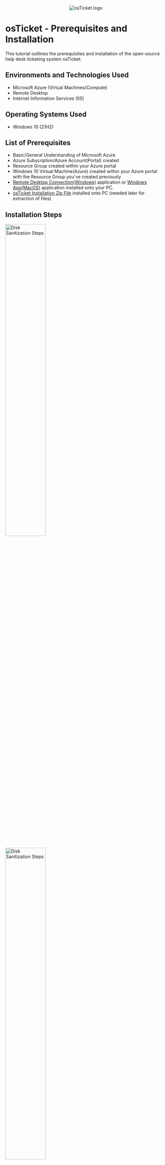 <p align="center">
<img src="https://i.imgur.com/Clzj7Xs.png" alt="osTicket logo"/>
</p>

<h1>osTicket - Prerequisites and Installation</h1>
This tutorial outlines the prerequisites and installation of the open-source help desk ticketing system osTicket.<br />

<h2>Environments and Technologies Used</h2>

- Microsoft Azure (Virtual Machines/Compute)
- Remote Desktop
- Internet Information Services (IIS)

<h2>Operating Systems Used </h2>

- Windows 10</b> (21H2)

<h2>List of Prerequisites</h2>

- Basic/General Understanding of Microsoft Azure
- Azure Subscription/Azure Account(Portal) created
- Resource Group created within your Azure portal
- Windows 10 Virtual Machine(Azure) created within your Azure portal with the Resource Group you've created previously
- <a href= "https://remote-desktop-connection.en.softonic.com/">Remote Desktop Connection(Windows)</a> application or <a href="https://apps.apple.com/us/app/windows-app/id1295203466?mt=12">Windows App(MacOS)</a> application installed onto your PC.
- <a href="https://drive.google.com/uc?export=download&id=1b3RBkXTLNGXbibeMuAynkfzdBC1NnqaD">osTicket Installation Zip File</a> installed onto PC (needed later for extraction of files)


<h2>Installation Steps</h2>

<p>
<img src="https://i.imgur.com/jZQWfUC.png" height="50%" width="50%" alt="Disk Sanitization Steps"/>
<img src="https://i.imgur.com/JzPEKNQ.png" height="50%" width="50%" alt="Disk Sanitization Steps"/>
</p>
<p>
<ol>
            <li>If using <strong>Windows</strong>, open <strong>Remote Desktop Connection</strong>.</li>
            <li>If using <strong>macOS</strong>, open the <strong>Windows Remote Desktop app</strong>.</li>
            <li>Enter the <strong>IP address</strong> of your virtual machine.</li>
            <li>Enter the <strong>username</strong> associated with the virtual machine.</li>
            <li>Enter the <strong>password</strong> for the virtual machine.</li>
            <li>If you need connection details, locate them in the <strong>Azure Portal</strong> under the <strong>Virtual Machine</strong> section.</li>
        </ol>
</p>
<br />

<p>
<img src="https://i.imgur.com/Cz95LZp.png" height="80%" width="80%" alt="Disk Sanitization Steps"/>
</p>
<p>
<ol>
            <h3>osTicket Installation File Transfer and Extraction</h3>
            <li>Log in to your virtual machine (VM) successfully.</li>
            <li>Copy and paste the link to the <strong>osTicket Installation Zip Folder</strong> onto your VM.</li>
            <li>Download the folder but do not extract or unzip it.</li>
            <li>Open <strong>File Explorer</strong> and locate the downloaded <strong>osTicket Installation Zip Folder</strong>.</li>
            <li>Drag or move the downloaded folder from <strong>File Explorer</strong> to the <strong>desktop</strong> for easy access.</li>
            <li>Right-click the zipped folder and select <strong>"Extract All"</strong> to unzip the files.</li>
            <li>Once the extraction is complete, a new <strong>unzipped folder</strong> should appear on the desktop.</li>
        </ol>
</p>
<br />
<p>
<img src="https://i.imgur.com/SQV1HJQ.png" height="80%" width="80%" alt="Disk Sanitization Steps"/>
</p>
<p>
            
<ol>
            <h3>Enable CGI for IIS on a Virtual Machine</h3>
            <li>Open a web browser and enter <strong>127.0.0.1</strong> in the address bar.</li>
            <li>Confirm that an error page appears, indicating that CGI is not yet enabled.</li>
            <li>Open the <strong>Control Panel</strong> on the virtual machine.</li>
            <li>Click on <strong>Programs</strong>, then select <strong>Programs and Features</strong>.</li>
            <li>Within <strong>Programs and Features</strong>, click <strong>Turn Windows features on or off</strong>.</li>
            <li>In the <strong>Windows Features</strong> window, locate <strong>Internet Information Services (IIS)</strong> and check the box to enable it.</li>
            <li>Expand the <strong>Internet Information Services</strong> folder.</li>
            <li>Expand the <strong>World Wide Web Services</strong> folder.</li>
            <li>Expand the <strong>Application Development Features</strong> folder.</li>
            <li>Check the box next to <strong>CGI</strong> to enable it.</li>
            <li>Click <strong>OK</strong> to apply the changes.</li>
            <li>Once the changes have been applied, reopen the web browser.</li>
            <li>Enter <strong>127.0.0.1</strong> in the address bar again.</li>
            <li>Confirm that the IIS (Internet Information Services) page now displays, indicating that CGI has been successfully enabled.</li>
        </ol>
</p>
<br />

<p>
<img src="https://i.imgur.com/W7cAAAH.png" height="80%" width="80%" alt="Disk Sanitization Steps"/>
</p>
<p>
            
        <ol>
            <h3>Locate and Install Required Components</h3>
            <li>Navigate to the unzipped <strong>osTicket Installation File</strong> folder on your desktop.</li>
            <li>Open the folder and locate the executable file named <strong>"PHPManagerForIIS"</strong>.</li>
            <li>Double-click the file and follow the installation instructions.</li>
            <li>In the same folder, find the <strong>Windows Installer package</strong> named <strong>"rewrite_amd64"</strong>.</li>
            <li>Install the package by double-clicking the file and following the installation steps.</li>
            <li>Open <strong>File Explorer</strong> and navigate to the <strong>C:\ drive</strong>.</li>
            <li>Create a new folder and name it <strong>"PHP"</strong>.</li>
            <li>Within the <strong>osTicket Installation File</strong> folder, locate the directory named <strong>"php-7.3.8-nts-Win32-VC15-x86"</strong>.</li>
            <li>Right-click the folder and select <strong>"Extract All"</strong>.</li>
            <li>Click <strong>"Browse"</strong> and navigate to the <strong>C:\ drive</strong>.</li>
            <li>Select the newly created <strong>PHP</strong> folder and click <strong>"Select Folder"</strong>.</li>
            <li>Click <strong>"Extract"</strong> to complete the process.</li>
        </ol>
</p>
<br />

<p>
<img src="https://i.imgur.com/Ys3z4vn.png" height="80%" width="80%" alt="Disk Sanitization Steps"/>
</p>
<p>
            
<ol>
            <h3>Installation and Configuration Guide</h3>
            <li>Install the application file <strong>"VC_redist.x86"</strong>.</li>
            <li>Install <strong>"mysql-5.5.62-win32"</strong>.</li>
            <li>During installation, select <strong>"Typical"</strong> as the setup type.</li>
            <li>After installation, launch the MySQL application.</li>
            <li>When prompted, select <strong>"Server Instance Configuration"</strong>.</li>
            <li>Choose <strong>"Standard Configuration"</strong>.</li>
            <li>Set up a <strong>username and password</strong> (ensure you remember these credentials).</li>
            <li>Complete the installation by following the remaining prompts.</li>
            <li>Open <strong>Internet Information Services (IIS) Manager</strong> as an administrator from the Start menu.</li>
            <li>Locate and open <strong>"PHP Manager"</strong>.</li>
            <li>Click <strong>"Register a new PHP version"</strong>.</li>
            <li>In the file explorer window, navigate to <strong>C:\PHP</strong> and select the application file <strong>"php-cgi.exe"</strong>.</li>
            <li>Return to the <strong>IIS Manager</strong> home page.</li>
            <li>Under the <strong>Actions</strong> panel, click <strong>"Restart"</strong> to apply the changes.</li>
        </ol>
</p>
<br />

<p>
<img src="https://i.imgur.com/nqzMj67.png" height="80%" width="80%" alt="Disk Sanitization Steps"/>
</p>
<p>
            
<ol>
            <h3>osTicket Installation Guide</h3>
            <li>Navigate to the <strong>osTicket-Installation-Files</strong> folder.</li>
            <li>Locate the compressed (zipped) folder named <strong>"osTicket-v1.15.8"</strong>.</li>
            <li>Extract all files from the zipped folder.</li>
            <li>Once extraction is complete, an unzipped folder named <strong>"osTicket-v1.15.8"</strong> should appear.</li>
            <li>Open the <strong>"osTicket-v1.15.8"</strong> folder and locate the <strong>"upload"</strong> folder.</li>
            <li>Copy the <strong>"upload"</strong> folder to <strong>C:\inetpub\wwwroot</strong>.</li>
            <li>Rename the copied <strong>"upload"</strong> folder to <strong>"osTicket"</strong>.</li>
            <li>Restart the <strong>IIS Manager</strong> server.</li>
            <li>In <strong>IIS Manager</strong>, locate the <strong>"Connections"</strong> panel on the left.</li>
            <li>Expand <strong>"Sites"</strong>, then expand <strong>"Default Web Site"</strong>.</li>
            <li>Select <strong>"osTicket"</strong>.</li>
            <li>On the right panel, click <strong>"Browse *:80 (http)"</strong>.</li>
            <li>The <strong>osTicket installer page</strong> should now open in a web browser.</li>
            <li>The page should display the message: <em>"Thank you for choosing osTicket."</em></li>
        </ol>
</p>
<br />

<p>
<img src="https://i.imgur.com/zaCGLkJ.png" height="80%" width="80%" alt="Disk Sanitization Steps"/>
</p>
<p>
            
<ol>
            <h3>osTicket Configuration Guide</h3>
            <li>Open <strong>IIS Manager</strong> and return to the <strong>Home</strong> screen.</li>
            <li>In the left panel, double-click <strong>osTicket</strong> to open its settings.</li>
            <li>Locate and open <strong>PHP Manager</strong>.</li>
            <li>Under <strong>PHP Manager</strong>, find <strong>PHP Extensions</strong> and select <strong>"Enable and disable an extension"</strong>.</li>
            <li>Enable the following PHP extensions:</li>
            <li><strong>php_imap.dll</strong></li>
            <li><strong>php_intl.dll</strong></li>
            <li><strong>php_opcache.dll</strong></li>
            <li>Refresh the <strong>osTicket installer page</strong> to apply the changes.</li>
            <li>Navigate to the following file path: <strong>C:\inetpub\wwwroot\osTicket\include\ost-sampleconfig.php</strong>.</li>
            <li>Rename <strong>ost-sampleconfig.php</strong> to <strong>ost-config.php</strong>.</li>
            <li>Right-click the <strong>ost-config.php</strong> file and select <strong>Properties</strong>.</li>
            <li>Go to the <strong>Security</strong> tab and click <strong>Advanced</strong>.</li>
            <li>Click <strong>Disable Inheritance</strong>, then select <strong>"Remove all inherited permissions from this object"</strong>.</li>
            <li>Click <strong>Add</strong>, then select <strong>"Select a principal"</strong> in the top left corner.</li>
            <li>Enter a user or object name and select <strong>Full Control</strong> to grant full permissions to the osTicket configuration file.</li>
            <li>Click <strong>OK</strong>, then click <strong>Apply</strong> to finalize the changes.</li>
        </ol>
</p>
<br />

<p>
<img src="https://i.imgur.com/53GE1kz.png" height="80%" width="80%" alt="Disk Sanitization Steps"/>
</p>
<p>
            
<ol>
            <h3>osTicket Installation and Database Setup</h3>
            <li>Open the osTicket Installer in your browser and click <strong>Continue</strong>.</li>
            <li>Fill in the system settings for your online helpdesk.</li>
            <li>Before clicking <strong>Install Now</strong>, return to the osTicket Installation Files folder and install <strong>HeidiSQL</strong>.</li>
            <li>After installation, HeidiSQL will launch automatically; click <strong>New</strong>.</li>
            <li>Enter the same password you used earlier when setting up the SQL server.</li>
            <li>Create a new database named <strong>osTicket</strong>.</li>
            <li>Return to the browser, complete the database settings, and click <strong>Install Now</strong>.</li>
            <li>Congratulations! You have successfully completed the osTicket setup.</li>
        </ol>
</p>
<br />

